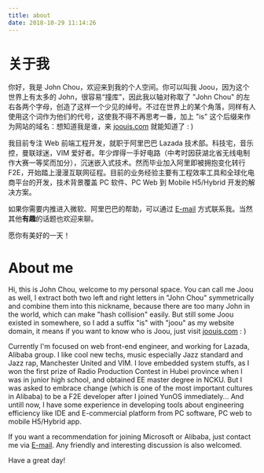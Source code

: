 ```yaml
---
title: about
date: 2018-10-29 11:14:26
---
```




# 关于我

你好，我是 John Chou，欢迎来到我的个人空间。你可以叫我 Joou，因为这个世界上有太多的 John，很容易“撞库”，因此我以轴对称取了 "John Chou" 的左右各两个字母，创造了这样一个少见的绰号。不过在世界上的某个角落，同样有人使用这个词作为他们的代号，这使我不得不再思考一番，加上 "is" 这个后缀来作为网站的域名：想知道我是谁，来 [joouis.com](https://blog.joouis.com/about) 就能知道了 : )

我目前专注 Web 前端工程开发，就职于阿里巴巴 Lazada 技术部。科技宅，音乐控，曼联球迷，VIM 爱好者。年少焊得一手好电路（中考时因获湖北省无线电制作大赛一等奖而加分），沉迷嵌入式技术。然而毕业加入阿里即被拥抱变化转行 F2E，开始踏上漫漫互联网征程。目前的业务经验主要有工程效率工具和全球化电商平台的开发，技术背景覆盖 PC 软件、PC Web 到 Mobile H5/Hybrid 开发的解决方案。

如果你需要内推进入微软、阿里巴巴的帮助，可以通过 [E-mail](mailto:luckyjoou@gmail.com) 方式联系我。当然其他**有趣**的话题也欢迎来聊。

愿你有美好的一天！



# About me

Hi, this is John Chou, welcome to my personal space. You can call me Joou as well, I extract both two left and right letters in "John Chou" symmetrically and combine them into this nickname, because there are too many John in the world, which can make "hash collision" easily. But still some Joou existed in somewhere, so I add a suffix "is" with "joou" as my website domain, it means if you want to know who is Joou, just visit [joouis.com](https://blog.joouis.com/about) : )

Currently I'm focused on web front-end engineer, and working for Lazada, Alibaba group. I like cool new techs, music especially Jazz standard and Jazz rap, Manchester United and VIM. I love embedded system stuffs, as I won the first prize of Radio Production Contest in Hubei province when I was in junior high school, and obtained EE master degree in NCKU. But I was asked to embrace change (which is one of the most important cultures in Alibaba) to be a F2E developer after I joined YunOS immediately... And untill now, I have some experience in developing tools about engineering efficiency like IDE and E-commercial platform from PC software, PC web to mobile H5/Hybrid app.

If you want a recommendation for joining Microsoft or Alibaba, just contact me via [E-mail](mailto:luckyjoou@gmail.com). Any friendly and interesting discussion is also welcomed.

Have a great day!